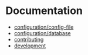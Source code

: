 # Documentation

- [configuration/config-file](./configuration/config-file.md)
- [configuration/database](./configuration/database.md)
- [contributing](./contributing.md)
- [development](./development.md)